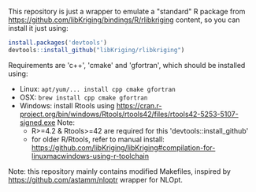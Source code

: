 This repository is just a wrapper to emulate a "standard" R package from https://github.com/libKriging/bindings/R/rlibkriging content,
so you can install it just using:

```r
install.packages('devtools')
devtools::install_github("libKriging/rlibkriging")
```

Requirements are 'c++', 'cmake' and 'gfortran', which should be installed using:

  * Linux: `apt/yum/... install cpp cmake gfortran`
  * OSX: `brew install cpp cmake gfortran`
  * Windows: install Rtools using https://cran.r-project.org/bin/windows/Rtools/rtools42/files/rtools42-5253-5107-signed.exe
    Note: 
      * R>=4.2 & Rtools>=42 are required for this 'devtools::install_github'
      * for older R/Rtools, refer to manual install: https://github.com/libKriging/libKriging#compilation-for-linuxmacwindows-using-r-toolchain


Note: this repository mainly contains modified Makefiles, inspired by https://github.com/astamm/nloptr wrapper for NLOpt.


